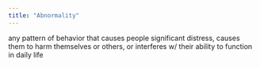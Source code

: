 ```yaml
---
title: "Abnormality"
---
```

any pattern of behavior that causes people significant distress, causes them to harm themselves or others, or interferes w/ their ability to function in daily life

